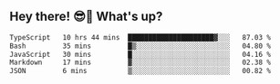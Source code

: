 ## Hey there! 😎👋 What's up?

<!--START_SECTION:waka-->

```txt
TypeScript   10 hrs 44 mins  █████████████████████▓░░░   87.03 %
Bash         35 mins         █▒░░░░░░░░░░░░░░░░░░░░░░░   04.80 %
JavaScript   30 mins         █░░░░░░░░░░░░░░░░░░░░░░░░   04.16 %
Markdown     17 mins         ▓░░░░░░░░░░░░░░░░░░░░░░░░   02.38 %
JSON         6 mins          ▒░░░░░░░░░░░░░░░░░░░░░░░░   00.82 %
```

<!--END_SECTION:waka-->

